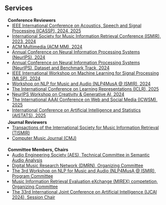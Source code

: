 ## Services

<h4 style="margin:0 10px 0;">Conference Reviewers</h4>

<ul style="margin:0 0 5px;">
  <li><a href="https://2025.ieeeicassp.org/"><autocolor>IEEE International Conference on Acoustics, Speech and Signal Processing (ICASSP), 2024, 2025</autocolor></a></li>
  <li><a href="https://ismir2024.ismir.net/"><autocolor>International Society for Music Information Retrieval Conference (ISMIR), 2023, 2024</autocolor></a></li>
  <li><a href="https://2024.acmmm.org/"><autocolor>ACM Multimedia (ACM MM), 2024</autocolor></a></li>
  <li><a href="https://neurips.cc/"><autocolor>Annual Conference on Neural Information Processing Systems (NeurIPS), 2024</autocolor></a></li>
  <li><a href="https://neurips.cc/"><autocolor>Annual Conference on Neural Information Processing Systems (NeurIPS), Dataset and Benchmark Track, 2024</autocolor></a></li>
  <li><a href="https://2024.ieeemlsp.org/"><autocolor>IEEE International Workshop on Machine Learning for Signal Processing (MLSP), 2024</autocolor></a></li>
  <li><a href="https://ismir2024.ismir.net/"><autocolor>Workshop on NLP for Music and Audio (NLP4MusA @ ISMIR), 2024</autocolor></a></li>
  <li><a href="https://iclr.cc/"><autocolor>The International Conference on Learning Representations (ICLR), 2025</autocolor></a></li>
  <li><a href="https://creativity-ai.github.io/"><autocolor>NeurIPS Workshop on Creativity & Generative AI, 2024</autocolor></a></li>
  <li><a href="https://www.icwsm.org/2025/index.html"><autocolor>The International AAAI Conference on Web and Social Media (ICWSM), 2025</autocolor></a></li>
  <li><a href="https://aistats.org/aistats2025/"><autocolor>International Conference on Artificial Intelligence and Statistics (AISTATS), 2025</autocolor></a></li>
  
</ul>

<h4 style="margin:0 10px 0;">Journal Reviewers</h4>

<ul style="margin:0 0 20px;">
  <li><a href="https://transactions.ismir.net/"><autocolor>Transactions of the International Society for Music Information Retrieval (TISMIR)</autocolor></a></li>
  <li><a href="http://www.computermusicjournal.org/"><autocolor>Computer Music Journal (CMJ)</autocolor></a></li>
</ul>

<h4 style="margin:0 10px 0;">Committee Members, Chairs</h4>

<ul style="margin:0 0 20px;">
  <li><a href="https://www.aes.org/technical/saa/"><autocolor>Audio Engineering Society (AES), Technical Committee in Semantic Audio Analysis</autocolor></a></li>
  <li><a href="https://www.qmul.ac.uk/dmrn/"><autocolor>Digital Music Research Network (DMRN), Organizing Committee</autocolor></a></li>
  <li><a href="https://ismir2024.ismir.net/"><autocolor>The 3rd Workshop on NLP for Music and Audio (NLP4MusA @ ISMIR), Program Committee</autocolor></a></li>
  <li><a href="https://www.music-ir.org/mirex/wiki/2024:Main_Page"><autocolor> Music Information Retrieval Evaluation eXchange (MIREX) competetion, Organizing Committee</autocolor></a></li>
  <li><a href="https://ijcai24.org/"><autocolor> The 33rd International Joint
Conference on Artificial Intelligence (IJCAI 2024), Session Chair</autocolor></a></li>
</ul>

